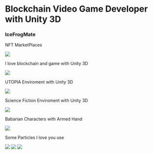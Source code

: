 <div>
    <h1>Blockchain Video Game Developer with Unity 3D</h1>
</div>
<div>
    <h3>IceFrogMate</h3>
    <p>NFT MarketPlaces</p>
    <img src="https://user-images.githubusercontent.com/98340729/155839724-014a85ce-6db7-476d-8dc1-e83d582abb80.png">
    <p>I love blockchain and game with Unity 3D</p>
    <img src="https://user-images.githubusercontent.com/98340729/155839007-1d38a1ef-c680-4666-b6dc-bff0fd50d728.png">
    <p>UTOPIA Enviroment with Unity 3D</p>
    <img src="https://user-images.githubusercontent.com/98340729/155839206-625e52c6-6ac7-47c3-99b1-97f0b3829b1b.png">
    <p>Science Fiction Enviroment with Unity 3D</p>
    <img src="https://user-images.githubusercontent.com/98340729/155839276-ef0d58f9-7021-47a1-9451-2ab5f8a0bc9f.png">
    <p>Babarian Characters with Armed Hand</p>
    <img src="https://user-images.githubusercontent.com/98340729/155839564-d6e24df5-9810-4854-80a1-035e5f9db274.png">    
    <p>Some Particles I love you use</p>
    <img src="https://user-images.githubusercontent.com/98340729/155839626-c65703be-61f7-4f6e-8421-734cb7852afb.png">    
    <img src="https://user-images.githubusercontent.com/98340729/155839628-2483c72a-5742-4ae1-9033-98194fb2774b.png">    
    <img src="https://user-images.githubusercontent.com/98340729/155839634-8c3b9066-0923-47fe-8c3c-76879af000b5.png">       
</div>
